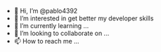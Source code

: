 - 👋 Hi, I’m @pablo4392
- 👀 I’m interested in get better my developer skills
- 🌱 I’m currently learning ...
- 💞️ I’m looking to collaborate on ...
- 📫 How to reach me ...

<!---
pablo4392/pablo4392 is a ✨ special ✨ repository because its `README.md` (this file) appears on your GitHub profile.
You can click the Preview link to take a look at your changes.
--->
